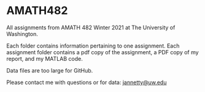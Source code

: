 # AMATH482
All assignments from AMATH 482 Winter 2021 at The University of Washington.

Each folder contains information pertaining to one assignment. Each assignment
folder contains a pdf copy of the assignment,  a PDF copy of my report, and my 
MATLAB code. 

Data files are too large for GitHub. 

Please contact me with questions or for data: jannetty@uw.edu

